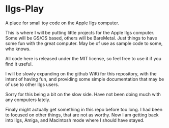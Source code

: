 # IIgs-Play
A place for small toy code on the Apple IIgs computer.


This is where I will be putting little projects for the Apple IIgs computer. 
Some will be GS/OS based, others will be BareMetal.
Just things to have some fun with the great computer.
May be of use as sample code to some, who knows.

All code here is released under the MIT license, so feel free to use it if you find it useful.

I will be slowly expanding on the github WiKi for this repository, with the intent of having fun, and providing some simple documentation that may be of use to other IIgs users.


Sorry for this being a bit on the slow side.  Have not been doing much with any computers lately.

Finaly might actually get something in this repo before too long.   I had been to focused on other things, that are not as worthy.  Now I am getting back into IIgs, Amiga, and Macintosh mode where I should have stayed.
